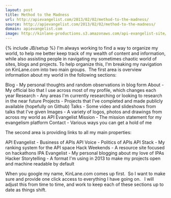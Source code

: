 ```yaml
---
layout: post
title: Method to the Madness
url: http://apievangelist.com/2013/02/02/method-to-the-madness/
source: http://apievangelist.com/2013/02/02/method-to-the-madness/
domain: apievangelist.com
image: http://kinlane-productions.s3.amazonaws.com/api-evangelist-site/blog/global-gears.jpg
---
```

{% include JB/setup %}
I'm always working to find a way to organize my world, to help me better keep track of my wealth of content and information, while also assisting people in navigating my sometimes chaotic world of sites, blogs and projects.
To help organize this, I'm breaking my navigation on KinLane.com into two main groups. &nbsp;The first area is overview information about my world in the following sections:

Blog&nbsp;- My personal thoughts and random observations in blog form
About&nbsp;- My official bio that I use across most of my profile, which changes each year
Research&nbsp;- Any areas I'm currently researching or looking to research in the near future
Projects&nbsp;- Projects that I've completed and made publicly available (hopefully on Github)
Talks&nbsp;- Some video and slideshows from talks that I've given
Images&nbsp;- A variety of logos, photos and drawings from across my world as API Evangelist
Mission&nbsp;- The mission statement for my evangelism platform
Contact&nbsp;- Various ways you can get a hold of me

The second area is providing links to all my main properties:

API Evangelist&nbsp;- Business of APIs
API Voice&nbsp;- Politics of APIs
API Stack&nbsp;- My ranking system for the API space
Hack Weekends&nbsp;- A resource site focused on hackathons
IPA Evangelist&nbsp;- My personal blogging about my love of IPAs
Hacker Storytelling&nbsp;- A format I'm using in 2013 to make my projects open and machine readable by default

When you google my name, KinLane.com comes up first. &nbsp;So I want to make sure and provide one click access to everything I have going on. &nbsp;
I will adjust this from time to time, and work to keep each of these sections up to date as things shift.